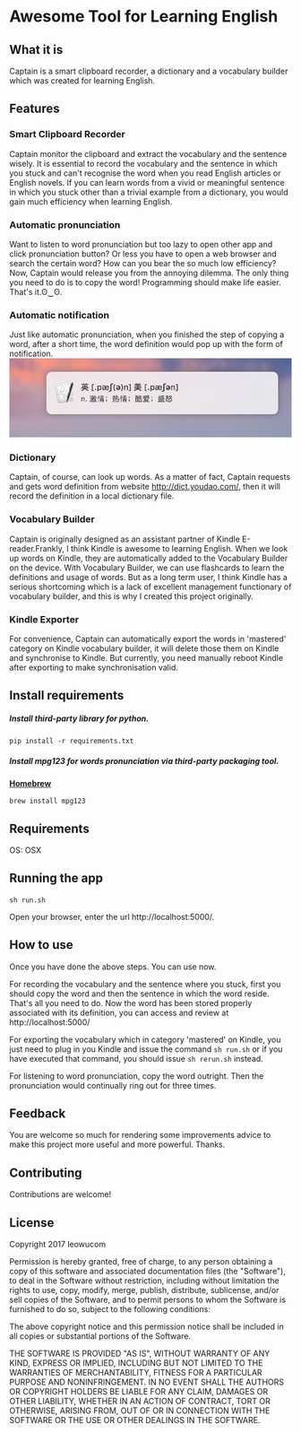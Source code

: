 # Awesome Tool for Learning English

## What it is

Captain is a smart clipboard recorder, a dictionary and a vocabulary builder which was created for learning English.

## Features

### Smart Clipboard Recorder

Captain monitor the clipboard and extract the vocabulary and the sentence wisely. It is essential to record the vocabulary and the sentence in which you stuck and can't recognise the word when you read English articles or English novels. If you can learn words from a vivid or meaningful sentence in which you stuck other than a trivial example from a dictionary, you would gain much efficiency when learning English.

### Automatic pronunciation

Want to listen to word pronunciation but too lazy to open other app and click pronunciation button? Or less you have to open a web browser and search the certain word? How can you bear the so much low efficiency? Now,  Captain would release you from the annoying dilemma. The only thing you need to do is to copy the word! Programming should make life easier. That's it.ʘ‿ʘ.

### Automatic notification

Just like automatic pronunciation, when you finished the step of copying a word, after a short time, the word definition would pop up with the form of notification.![](images/ScreenShot.png)

### Dictionary

Captain, of course, can look up words. As a matter of fact, Captain requests and gets word definition from website http://dict.youdao.com/, then it will record the definition in a local dictionary file.

### Vocabulary Builder

Captain is originally designed as an assistant partner of Kindle E-reader.Frankly, I think Kindle is awesome to learning English. When we look up words on Kindle, they are automatically added to the Vocabulary Builder on the device. With Vocabulary Builder, we can use flashcards to learn the definitions and usage of words. But as a long term user, I think Kindle has a serious shortcoming which is a lack of excellent management functionary of vocabulary builder, and this is why I created this project originally.

### Kindle Exporter

For convenience, Captain can automatically export the words in 'mastered' category on Kindle vocabulary builder, it will delete those them on Kindle and synchronise to Kindle. But currently, you need manually reboot Kindle after exporting to make synchronisation valid.

## Install requirements

##### Install third-party library for python.

```
pip install -r requirements.txt
```

##### Install mpg123 for words pronunciation via third-party packaging tool.

[**Homebrew** ](http://brew.sh/)

```
brew install mpg123
```

## Requirements

OS: OSX

## Running the app

    sh run.sh

Open your browser, enter the url http://localhost:5000/. 

## How to use

Once you have done the above steps. You can use now.

For recording the vocabulary and the sentence where you stuck, first you should copy the word and then the sentence in which the word reside. That's all you need to do. Now the word has been stored properly associated with its definition, you can access and review at http://localhost:5000/

For exporting the vocabulary which in category 'mastered' on Kindle, you just need to plug in you Kindle and issue the command `sh run.sh` or if you have executed that command, you should issue `sh rerun.sh` instead.

For listening to word pronunciation, copy the word outright. Then the pronunciation would continually ring out for three times.

## Feedback

You are welcome so much for rendering some improvements advice to make this project more useful and more powerful. Thanks.

## Contributing

Contributions are welcome!

## License

Copyright 2017 leowucom

Permission is hereby granted, free of charge, to any person obtaining a copy of this software and associated documentation files (the "Software"), to deal in the Software without restriction, including without limitation the rights to use, copy, modify, merge, publish, distribute, sublicense, and/or sell copies of the Software, and to permit persons to whom the Software is furnished to do so, subject to the following conditions:

The above copyright notice and this permission notice shall be included in all copies or substantial portions of the Software.

THE SOFTWARE IS PROVIDED "AS IS", WITHOUT WARRANTY OF ANY KIND, EXPRESS OR IMPLIED, INCLUDING BUT NOT LIMITED TO THE WARRANTIES OF MERCHANTABILITY, FITNESS FOR A PARTICULAR PURPOSE AND NONINFRINGEMENT. IN NO EVENT SHALL THE AUTHORS OR COPYRIGHT HOLDERS BE LIABLE FOR ANY CLAIM, DAMAGES OR OTHER LIABILITY, WHETHER IN AN ACTION OF CONTRACT, TORT OR OTHERWISE, ARISING FROM, OUT OF OR IN CONNECTION WITH THE SOFTWARE OR THE USE OR OTHER DEALINGS IN THE SOFTWARE.



